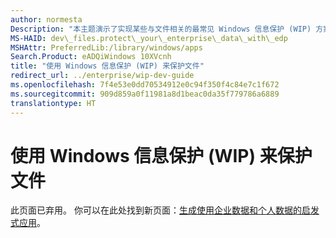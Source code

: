 ```yaml
---
author: normesta
Description: "本主题演示了实现某些与文件相关的最常见 Windows 信息保护 (WIP) 方案所需的编码任务示例。"
MS-HAID: dev\_files.protect\_your\_enterprise\_data\_with\_edp
MSHAttr: PreferredLib:/library/windows/apps
Search.Product: eADQiWindows 10XVcnh
title: "使用 Windows 信息保护 (WIP) 来保护文件"
redirect_url: ../enterprise/wip-dev-guide
ms.openlocfilehash: 7f4e53e0dd70534912e0c94f350f4c84e7c1f672
ms.sourcegitcommit: 909d859a0f11981a8d1beac0da35f779786a6889
translationtype: HT
---
```

# <a name="use-windows-information-protection-wip-to-protect-files"></a>使用 Windows 信息保护 (WIP) 来保护文件
此页面已弃用。 你可以在此处找到新页面：[生成使用企业数据和个人数据的启发式应用](../enterprise/wip-dev-guide.md)。

